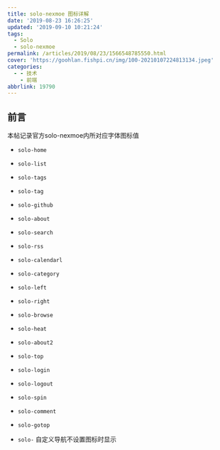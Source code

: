 ```yaml
---
title: solo-nexmoe 图标详解
date: '2019-08-23 16:26:25'
updated: '2019-09-10 10:21:24'
tags:
  - Solo
  - solo-nexmoe
permalink: /articles/2019/08/23/1566548785550.html
cover: 'https://goohlan.fishpi.cn/img/100-20210107224813134.jpeg'
categories:
  - - 技术
    - 前端
abbrlink: 19790
---
```

## 前言
本帖记录官方solo-nexmoe内所对应字体图标值

* `solo-home` <i class="iconfont solo-home"></i>

* `solo-list` <i class="iconfont solo-list"></i>

* `solo-tags` <i class="iconfont solo-tags"></i>

* `solo-tag` <i class="iconfont solo-tag"></i>

* `solo-github` <i class="iconfont solo-github"></i>

* `solo-about` <i class=" iconfont solo-about"></i>

* `solo-search` <i class=" iconfont solo-search"></i>

* `solo-rss` <i class=" iconfont solo-rss"></i>

* `solo-calendarl` <i class=" iconfont solo-calendarl"></i>

* `solo-category` <i class=" iconfont solo-category"></i>

* `solo-left` <i class=" iconfont solo-left"></i>

* `solo-right` <i class=" iconfont solo-right"></i>

* `solo-browse` <i class=" iconfont solo-browse"></i>

* `solo-heat` <i class=" iconfont solo-heat"></i>

* `solo-about2` <i class=" iconfont solo-about2"></i>

* `solo-top` <i class=" iconfont solo-top"></i>

* `solo-login` <i class=" iconfont solo-login"></i>

* `solo-logout` <i class=" iconfont solo-logout"></i>

* `solo-spin` <i class=" iconfont solo-spin"></i>

* `solo-comment` <i class=" iconfont solo-comment"></i>

* `solo-gotop` <i class=" iconfont solo-gotop"></i>

* `solo-` <i class=" iconfont solo-"></i>  自定义导航不设置图标时显示
